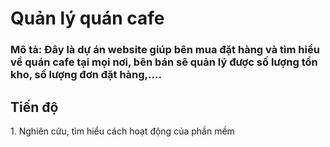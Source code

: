 <h1>Quản lý quán cafe</h1>
<h3>Mô tả: Đây là dự án website giúp bên mua đặt hàng và tìm hiểu về quán cafe tại mọi nơi, bên bán sẽ quản lý được số lượng tồn kho, số lượng đơn đặt hàng,....</h3>
<h2>Tiến độ</h2>
1. Nghiên cứu, tìm hiểu cách hoạt động của phần mềm



